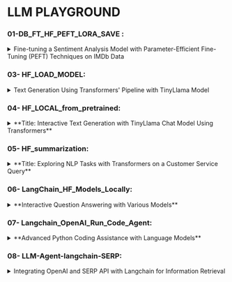 # LLM PLAYGROUND

### 01-DB_FT_HF_PEFT_LORA_SAVE : 
<details>
  <summary> Fine-tuning a Sentiment Analysis Model with Parameter-Efficient Fine-Tuning (PEFT) Techniques on IMDb Data</summary>

**Imports:**<br>
Libraries for datasets, models, tokenizers, training, and evaluation from transformers, datasets, and other packages.

**Dataset:**<br>
Loading a truncated IMDb dataset from a personal repository.
Model Setup:

Initialization of the DistilBERT model (with an option for RoBERTa) for sequence classification.
Setting up label mappings for sentiment classification (Positive/Negative).

**Data Preprocessing:**<br>
Tokenization of the text data with special handling for padding tokens.

**Evaluation Setup:**<br>
Loading the accuracy metric from the evaluate library.
Defining a function to compute metrics (accuracy) for model evaluation.
Apply Untrained Model to Text:

Running the untrained model on a list of example sentences to predict their sentiment.

**Model Training:**<br>
Configuring parameters for PEFT (Parameter-efficient Fine-tuning).
Displaying trainable parameters of the model.
Setting hyperparameters for training (learning rate, batch size, epochs).
Initializing the Trainer with model, training arguments, datasets, tokenizer, and data collator.
Commencing the training process.

**Generate Prediction:**<br>
Moving the model to a specific device (MPS or CPU) for inference.
Predicting sentiments of the example sentences with the trained model.

**Push Model to Hub:**<br>
Providing two options for Hugging Face Hub login: Notebook login and key login.
Setting up identifiers for pushing the model and trainer to the Hugging Face Hub.
Optional - Load PEFT Model for Inference:

Instructions on how to load a PEFT model from the hub for inference purposes.
</details>

### 03- HF_LOAD_MODEL: 
<details>
  <summary> Text Generation Using Transformers' Pipeline with TinyLlama Model </summary>

This simple script demonstrates the use of the Transformers library for text generation by utilizing a high-level helper called 'pipeline'. It specifically employs the TinyLlama model to generate text based on a given prompt.

**Key Steps:**

- **Library Installation:**
  - Installing the `transformers` package, which provides tools for natural language processing tasks.

- **Pipeline Initialization:**
  - Importing the `pipeline` function from the Transformers library.
  - Initializing a text generation pipeline using the "TinyLlama/TinyLlama-1.1B-Chat-v1.0" model.

- **Text Generation:**
  - Using the pipeline to generate text based on the prompt "the capital of France is".
</details>


### 04- HF_LOCAL_from_pretrained: 
<details>
  <summary> **Title: Interactive Text Generation with TinyLlama Chat Model Using Transformers**
 </summary>

This script demonstrates an interactive approach to text generation using the TinyLlama Chat model. 
It is designed to handle diverse conversational queries, showcasing the model's ability to respond to various prompts in a chat-like format.

**Key Steps:**

- **Setting Up the Environment:**
  - Installing the latest version of the `transformers` library.

- **Model and Tokenizer Initialization:**
  - Specifying the path to the TinyLlama model.
  - Importing and initializing the `AutoTokenizer` from the Transformers library with the TinyLlama model.

- **Model Configuration:**
  - Importing `AutoModelForCausalLM` for causal language modeling.
  - Loading the TinyLlama model with specific configurations such as data type (`torch.bfloat16`) and automatic device mapping.

- **Interactive Text Generation:**
  - Defining a user message for the model to respond to.
  - Preprocessing the input message using the tokenizer to fit the chat model's format.
  - Generating a response from the model based on the input message.
  - Decoding the generated response for readability.

- **Multiple Conversational Scenarios:**
  - The script includes different conversational prompts:
    - A user asking for travel recommendations.
    - Requesting vegetarian dish recipes for a friend.
    - A quirky question about eating helicopters.
  - For each scenario, the process of tokenizing the message, generating a response, and decoding it is repeated.<details>
</details>

### 05- HF_summarization: 
<details>
  <summary> **Title: Exploring NLP Tasks with Transformers on a Customer Service Query** </summary>


This comprehensive script showcases various Natural Language Processing (NLP) tasks using the Transformers library. It deals with a fictional customer service scenario where a customer, 'Bumblebee,' received a wrong product from Amazon. The script includes text classification, named entity recognition (NER), question answering, summarization, translation, and text generation tasks.

**Key Steps:**

- **Environment Setup for Colab/Kaggle:**
  - Cloning a GitHub repository with NLP notebooks and setting up the environment.
  - Installing required packages and setting up the chapter with utility functions.

- **Customer Complaint Text:**
  - Defining a customer complaint text about receiving the wrong action figure.

- **Text Classification:**
  - Using a classification pipeline to categorize the nature of the complaint.

- **Named Entity Recognition (NER):**
  - Applying an NER pipeline to extract entities (like products and names) from the text.

- **Question Answering:**
  - Implementing a question-answering pipeline to find out what the customer wants based on the complaint text.
  - Reusing the pipeline for a different context about a navigation system.

- **Text Summarization:**
  - Summarizing the complaint text using a summarization pipeline.

- **Text Translation:**
  - Translating the complaint from English to French using a translation pipeline.

- **Text Generation:**
  - Setting a seed for reproducible results.
  - Generating a fictional response to the customer's complaint using a text-generation pipeline.

The script exemplifies the use of Transformers for diverse applications, providing an end-to-end solution for processing and responding to customer service queries in a variety of ways.
</details>

### 06- LangChain_HF_Models_Locally: 
<details>
  <summary> **Interactive Question Answering with Various Models** </summary>

This script sets up an interactive environment for question-answering using different language models. It utilizes the `langchain` and `transformers` libraries to create chains of Large Language Models (LLMs) with custom prompt templates for generating responses to questions.

**Setup and Configuration:**

- Install required libraries including `langchain`, `transformers`, and `sentence_transformers`.
- Set up the environment variable for Hugging Face Hub API token.
- Define a custom prompt template for the LLM chains.

**LLM Chains with Different Models:**

1. **TinyLlama Model:**
   - Initialize an LLM chain using the TinyLlama model.
   - Run the chain with questions about the capital of France and a region for wine-growing in France.

2. **BlenderBot Model:**
   - Set up another LLM chain using the BlenderBot model (commented out in the script).

3. **FLAN-T5 Model:**
   - Configure a local LLM using FLAN-T5, a smaller model for text-to-text generation.
   - Run a question through the pipeline and print the output.

4. **GPT-2 Medium Model:**
   - Set up GPT-2 Medium for text generation.
   - Use the LLM chain with GPT-2 Medium to answer a question about the capital of France.

5. **BlenderBot Model for Text-to-Text Generation:**
   - Configure a local LLM with BlenderBot for text-to-text generation.
   - Run the LLM chain with a question about wine-growing areas in France.

**Embedding Experiments:**

- Utilize `HuggingFaceEmbeddings` for embedding queries and documents using a sentence transformer model.
- Optionally, set up `HuggingFaceHubEmbeddings` for feature extraction (commented out in the script).

**Overall, the script demonstrates a flexible approach to question answering and text generation using a variety of models, each suited for different types of NLP tasks.**

</details>

### 07- Langchain_OpenAI_Run_Code_Agent: 
<details>
  <summary> **Advanced Python Coding Assistance with Language Models** </summary>


This script showcases a sophisticated implementation of language models for executing and assisting with Python code. It leverages the `langchain` library to create agents that can understand, write, and execute Python code in response to various queries.

**Setup and Configuration:**

- Installation of necessary libraries like `langchain`, `huggingface_hub`, `transformers`, and `sentence_transformers`.
- Setting up Hugging Face Hub API token for authentication.

**Agent and Executor Creation:**

1. **Creating Agents with OpenAI Model:**
   - Define a prompt template and create an agent using OpenAI's Chat model.
   - Initialize an `AgentExecutor` to execute the agent with Python REPL (Read-Eval-Print Loop) tool.

2. **Creating Agents with Anthropic Model:**
   - Define a similar prompt template for a react agent using the Anthropic model.
   - Set up an `AgentExecutor` for this react agent.

**Agent Execution:**

- Execute agents with different input queries, including writing a simple neural network in PyTorch and finding the 10th Fibonacci number.

**Python REPL Utilization:**

- Use Python REPL to execute simple Python commands.
- Create a tool for Python REPL execution.

**Generating Python Code with OpenAI Model:**

- Generate Python code for a given instruction using OpenAI's language model.

**Chain and Agent Creation for Code Generation:**

- Create a chain for generating Python functions based on user input.
- Set up an agent for Python coding assistance, configuring it for zero-shot reactions with description and integrating Python REPL as a tool.

**Executing Agent for Python Tasks:**

- Run the agent with a Python coding task (finding the 10th Fibonacci number).

**Overall, the script demonstrates an advanced usage of language models and custom agents for automating Python code generation and execution, providing a versatile tool for coding assistance.**
</details>

### 08- LLM-Agent-langchain-SERP: 
<details>
  <summary> Integrating OpenAI and SERP API with Langchain for Information Retrieval </summary>


This script demonstrates how to use the Langchain library to create an intelligent agent that can answer questions by integrating OpenAI's language model and the SERP API for web search. It's set up in a Jupyter/Colab notebook environment and is designed to answer various types of queries.

**Setup and Requirements:**

- installations of `langchain`, `openai`, and `google-search-results`.

**Agent Configuration:**

- Importing and initializing necessary modules from Langchain and OpenAI.
- Setting up environmental variables for OpenAI and SERP API keys.

**Tool and Agent Integration:**

- Description of various tools (like `serpapi`, `wolfram-alpha`, `requests`, etc.) that can be integrated into the agent for different functionalities.
- Initialization of the SERP API tool.
- Creation of an intelligent agent using the OpenAI model and SERP API tool.
- Setting the agent to operate in a zero-shot reaction mode with descriptive capabilities.

**Agent Execution:**

- Running the agent with a sample query ("Who is Eminem?") to demonstrate its ability to retrieve and process information.

**Overall, the script illustrates the capability to create a versatile agent that can understand and respond to a wide range of queries, combining the power of advanced language models with web search tools.**<details>
</details>

### 09- Mistral_7B_HF_Client_Gradio: 
<details>
  <summary>**Generating Text with Mistral AI Model and Gradio Chat Interface**</summary>

This script uses the Mistral AI model from Hugging Face for text generation, implementing an interactive Gradio chat interface. It showcases the ability to generate conversational responses based on user inputs and model parameters.

**Key Components and Steps:**

1. **Mistral AI Model API Call:**
   - Use a curl command to make a POST request to the Mistral AI model API, requesting it to "Explain banking as a pirate" with a specific token limit.

2. **Setting Up Environment:**
   - Install the `huggingface_hub` and `gradio` Python packages.

3. **Inference Client Configuration:**
   - Initialize the `InferenceClient` from Hugging Face Hub with the specified Mistral AI model.

4. **Text Generation with Custom Prompt:**
   - Generate text using the Mistral AI model with a custom prompt and different token limits.
   - Utilize streaming to receive a generator of responses for more dynamic interaction.

5. **Prompt Formatting Function:**
   - Define a function `format_prompt` to structure the chat history and the current user message into a format suitable for the model.

6. **Gradio Interface for Interactive Chat:**
   - Implement a `generate` function that receives a user prompt, history, and generation parameters, then calls the Mistral AI model to generate responses.
   - Set up various sliders for model parameters like temperature, max new tokens, top-p sampling, and repetition penalty, allowing users to tweak these parameters.
   - Create a Gradio `ChatInterface` using the `generate` function and additional sliders as inputs.

7. **Launching Gradio Interface:**
   - Use Gradio's `queue` and `launch` methods to start the interactive chat interface with debugging enabled.

**Overall, the script combines advanced NLP model inference with an interactive frontend, creating a versatile platform for engaging with an AI-driven chatbot.**

</details>

### 10- Mistral-Finetune-Video_Game_Reviews: 
<details>
  <summary>**Fine-tuning Mistral 7B using QLoRA Method**</summary>

This comprehensive script guides through the process of fine-tuning the Mistral 7B model using QLoRA (Quantization and Low-Rank Adaptation), showcasing steps from setting up the environment to training and inference.

**Key Steps and Features:**

- **Introduction and Resource Links:** 
  - Provides links to relevant resources like Brev Dev Console, Docs, Templates, and Discord for support.

- **Fine-tuning Objective:**
  - Focuses on fine-tuning Mistral 7B with QLoRA for improved performance.

- **Environment and Dependency Setup:**
  - Installs required Python packages (`bitsandbytes`, `transformers`, `peft`, `accelerate`, `datasets`, `scipy`, `ipywidgets`) and configures the environment.

- **Accelerator Setup:**
  - Configures the Accelerator for potentially more efficient training.

- **Dataset Loading:**
  - Loads the `gem/viggo` dataset for training, evaluation, and testing.

- **Base Model Loading:**
  - Loads the Mistral 7B model with 4-bit quantization using `bitsandbytes`.

- **Tokenizer Configuration:**
  - Sets up the tokenizer with specific parameters (like padding and token addition).

- **Tokenization and Data Preparation:**
  - Tokenizes the dataset and prepares it for the training process.

- **Model Training Preparation:**
  - Sets up the LoRA configuration for fine-tuning.
  - Prepares the model with `prepare_model_for_kbit_training`.

- **Weighs & Biases Integration:**
  - Optional integration with Weighs & Biases for tracking training metrics.

- **Training Execution:**
  - Executes the training using Hugging Face's `Trainer` with specified parameters.

- **Inference and Evaluation:**
  - Demonstrates how to load the fine-tuned model and perform inference.
  - Compares the base and fine-tuned models' performance on a test prompt.

- **Interactive Inference Demonstration:**
  - An example showing how to generate responses from the fine-tuned model.

**Conclusion and Further Resources:**
- Concludes with a successful demonstration of fine-tuning and encourages feedback and further discussion on platforms like Discord.

**Overall, this script provides a detailed walkthrough for fine-tuning a large language model, catering to those interested in advanced NLP tasks and model optimization.**

</details>


### 12- PDF_Custom_Knowledge_LLM_FAISS_LangChain: 
<details>
  <summary> **Building a Document-Based Conversational Chatbot with LangChain and OpenAI** </summary>
This script showcases a comprehensive approach to building a conversational chatbot that can answer questions based on the content of a specific document – in this case, the seminal paper "Attention Is All You Need." The process involves extracting text from the document, creating embeddings, setting up a similarity search, and then integrating this with a question-answering system powered by a large language model (LLM). The chatbot also maintains a chat history for context-aware responses.

Here’s a breakdown of the key steps:

1. **Environment Setup:**
   - Installs necessary libraries including `langchain`, `pandas`, `matplotlib`, `tiktoken`, `textract`, `transformers`, `openai`, and `faiss-cpu`.

2. **PDF Loading and Text Extraction:**
   - Loads the PDF document ("attention_is_all_you_need.pdf") and offers two methods for text extraction:
     - Simple Method: Splits the PDF by pages using `PyPDFLoader`.
     - Advanced Method: Extracts text from the PDF using `textract`, then splits it into smaller chunks based on token count using `RecursiveCharacterTextSplitter`.

3. **Tokenization and Visualization:**
   - Tokenizes the text using GPT-2 tokenizer and visualizes the distribution of token counts in the chunks to ensure effective chunking.

4. **Embeddings and Vector Database Creation:**
   - Generates embeddings for the text chunks using `OpenAIEmbeddings`.
   - Creates a vector database using FAISS to enable efficient similarity search.

5. **Similarity Search Test:**
   - Performs a test similarity search using a sample query to ensure the setup is functioning correctly.

6. **Setting Up QA Chain:**
   - Loads a QA chain using `OpenAI` model to integrate the similarity search with user queries.

7. **Chatbot Interface:**
   - Creates a conversational retrieval chain using `ConversationalRetrievalChain.from_llm`.
   - Sets up an interactive chat interface using IPython widgets. This interface takes user queries, performs similarity search, and uses the QA chain to generate responses.
   - Maintains a chat history for context-aware conversational capabilities.

8. **Usage:**
   - Users can interact with the chatbot by typing questions into the input box. The chatbot will retrieve relevant information from the document and generate responses accordingly.

This script effectively combines text extraction, NLP, embeddings, similarity search, and conversational AI to create a chatbot capable of providing specific information based on a given document. It demonstrates advanced use of Python libraries and APIs for NLP and AI-driven chat systems.<details>

### 13- PDF_Summarizer_Langchain_OpenAI.py : 
<details>
  <summary> **PDF Summarization Tool with Gradio Interface and LangChain** </summary>
  
This script focuses on creating an easy-to-use tool for summarizing PDF documents using a combination of LangChain and OpenAI's Large Language Models. The tool is made accessible through a Gradio interface, enabling users to upload a PDF and receive a concise summary.

**Key Steps and Features:**

1. **Library Installation:**
   - Installs `gradio`, `openai`, `pypdf`, `tiktoken`, `langchain`, and `langchain-openai` for building the summarization tool and interface.

2. **OpenAI API Key Setup:**
   - Sets up the OpenAI API key from the user's Google Colab environment.

3. **Gradio Interface Development:**
   - Uses Gradio to build a user-friendly interface for the summarization tool.

4. **PDF Loader and Summarization Chain:**
   - Utilizes `PyPDFLoader` to load and split the PDF into documents.
   - Creates a summarization chain with LangChain, specifically designed to summarize the content of the loaded documents.

5. **Summarize Function:**
   - Defines the `summarize_pdf` function, which takes a path to a PDF file, loads the content, and returns a summarized version of the text.

6. **Interactive Interface:**
   - The Gradio interface includes an input textbox for the PDF file path and an output textbox for displaying the summary.
   - The interface provides a straightforward method for users to get summaries of PDF documents.

7. **Launch and Sharing:**
   - The Gradio interface is launched and made shareable, allowing anyone with the link to access and use the tool.

**Usage:**
- Users can upload or specify the path of a PDF document and receive a summary of its content through a simple and interactive web interface. This tool can be particularly useful for quickly understanding the contents of lengthy documents without reading them in their entirety.

**Summary:**
- This script demonstrates the practical application of combining NLP models with user-friendly web interfaces to create useful tools for summarizing documents, showcasing the potential of AI in enhancing information accessibility and efficiency.<details>

### 14- Phi2_SFT_FT_Health: 
<details>
  <summary> **Fine-Tuning PHI-2 Model for Mental Health Conversations with TRL and LoRA** </summary>

This script details the process of fine-tuning the PHI-2 model from Microsoft for a specialized task: generating responses for mental health counseling conversations. The process involves preparing the dataset, fine-tuning with Token Reward Learning (TRL) and Low-Rank Adaptation (LoRA), and generating responses using the fine-tuned model.

**Key Steps and Features:**

1. **Installation of Dependencies:**
   - Installs Python packages such as `torch`, `peft`, `bitsandbytes`, `trl`, `accelerate`, `einops`, `tqdm`, `scipy`, and more.

2. **Loading the Dataset:**
   - Loads a specific dataset (`Amod/mental_health_counseling_conversations`) from Hugging Face’s dataset library.

3. **Data Processing:**
   - Converts the dataset into a DataFrame and formats the data into a specific structure for training.

4. **Model and Tokenizer Setup:**
   - Initializes the PHI-2 model and tokenizer, configuring them for fine-tuning.
   - Configures the tokenizer to add an end-of-sequence token and sets the padding side.

5. **Base Model Preparation:**
   - Sets up the PHI-2 model with specific configurations, including low memory usage and potential quantization settings.

6. **LoRA Configuration and Training Arguments:**
   - Prepares the model for fine-tuning using PEFT's LoRA configurations.
   - Sets training arguments including batch size, gradient accumulation, learning rate, and others.

7. **Fine-Tuning with SFTTrainer:**
   - Utilizes `SFTTrainer` from the TRL package for fine-tuning, passing the model, dataset, tokenizer, and training arguments.

8. **Model Fine-Tuning:**
   - Executes the fine-tuning process.

9. **Text Generation Post Fine-Tuning:**
   - Tests the fine-tuned model’s capability in generating responses to a sample mental health-related query.

10. **Merging and Saving Fine-Tuned Model:**
   - Reloads the base PHI-2 model in FP16 and merges it with the fine-tuned LoRA weights.
   - Reloads and adjusts the tokenizer for saving.

**Usage:**
- The script aims to adapt a large language model for more empathetic and appropriate responses in mental health counseling scenarios. It shows the capability of fine-tuning large models for specialized conversation tasks.

- This script exemplifies the use of advanced machine learning techniques and NLP libraries to fine-tune a large pre-trained model, focusing on a specific application in mental health counseling. It demonstrates the flexibility and power of transformer models in handling specialized conversational tasks.<details>

### 15- Semantic_Prompt_Router_Cosine_Similary_Langchain: 
<details>
  <summary> **Smart Subject-Specific Chatbot with LangChain and OpenAI** </summary>

This script demonstrates creating an intelligent chatbot using LangChain and OpenAI that can answer queries in specific subjects like physics, mathematics, and biology. The chatbot intelligently chooses the most relevant subject area based on the query and responds accordingly.

**Key Steps and Features:**

1. **Installation of Dependencies:**
   - Installs `langchain`, `langchain_core`, and `langchain_openai` packages, essential for building and running the chatbot.

2. **Creating Subject-Specific Templates:**
   - Defines templates for physics, mathematics, and biology, each with a unique style of response and expertise level. 

3. **OpenAI API Key Setup:**
   - Retrieves the OpenAI API key from Google Colab’s user data.

4. **Embeddings Initialization:**
   - Initializes `OpenAIEmbeddings` to create embeddings for the prompt templates.

5. **Generating Prompt Templates and Embeddings:**
   - Creates prompt templates for the three subjects and generates embeddings for each template using OpenAI embeddings.

6. **Prompt Router Function:**
   - Defines a `prompt_router` function to determine the most relevant template based on the query. It uses cosine similarity to compare the query embedding with the template embeddings and selects the most similar one.

7. **Chain Setup for Chatbot:**
   - Sets up a LangChain consisting of:
     - `RunnablePassthrough`: Passes the input query as-is.
     - `RunnableLambda`: Uses the `prompt_router` to select the appropriate prompt template.
     - `ChatOpenAI`: Uses OpenAI’s chat model to generate a response based on the selected template.
     - `StrOutputParser`: Parses the output into a string format.

8. **Executing Queries:**
   - The chatbot is tested with different queries to showcase its ability to switch contexts and templates based on the query's subject.

**Usage:**
- Users can input queries related to physics, mathematics, or biology, and the chatbot intelligently selects the relevant subject area to provide an expert response. It’s designed to acknowledge questions outside its expertise.

- This script highlights the flexibility of combining AI models with intelligent routing systems to create context-aware chatbots. It showcases the potential of LangChain and OpenAI in building specialized conversational agents that can cater to specific domains of knowledge.
</details>

### 16- Semantic_Router_W/Aurelio: 
<details>
  <summary> **Semantic Router for Efficient Routing in Language Models** </summary>

This script introduces the Semantic Router library, an efficient method for routing queries to appropriate response categories in Large Language Models (LLMs). Semantic Router utilizes semantic vector space to significantly reduce routing time, making it a useful tool for enhancing LLM performance.

**Key Steps and Features:**

1. **Installation of Semantic Router:**
   - Installs the `semantic-router` library.

2. **Defining Routes:**
   - Creates `Route` objects, each mapping to specific example phrases. These routes serve as categories for classifying user queries.
   - Two routes are defined: `politics` and `chitchat`, with corresponding example phrases that would trigger these routes.

3. **Setting Up Encoder:**
   - Initializes an encoder using the OpenAIEncoder, which is used to generate embeddings for the routes.

4. **Creating RouteLayer:**
   - Sets up the `RouteLayer`, which takes text input (a query) and outputs the category (`Route`) it matches.
   - The `RouteLayer` is initialized with the encoder model and the list of defined routes.

5. **Testing the Router:**
   - Tests the `RouteLayer` with different queries to verify its ability to accurately classify them into the defined routes.
   - Queries matching the example phrases of `politics` and `chitchat` are accurately classified.
   - A query unrelated to the defined routes returns `None`, indicating no match found.

**Usage:**
- Users can input queries, and the Semantic Router efficiently determines the relevant category based on pre-defined routes. It’s particularly useful for applications where quick decision-making is required to route queries to specific response mechanisms in chatbots or virtual assistants.

**Conclusion:**
- This script highlights how semantic routing can be used to enhance the interactivity and efficiency of LLMs in handling diverse user queries. By reducing route-making time, Semantic Router offers a practical solution for categorizing and responding to user inputs in a wide range of conversational AI applications.
</details>

### 17- : 
<details>
  <summary> **Tokenization with Transformers Library**</summary>

This script demonstrates tokenization of a given text using the BERT tokenizer from the Transformers library. Tokenization is the process of converting text into a sequence of tokens (words, subwords, or symbols) that can be processed by language models.

**Key Steps and Features:**

1. **Installing Transformers Library:**
   - Installs the `transformers` library, which provides access to pre-trained models and tokenizers.

2. **Tokenizer Initialization:**
   - Initializes the BERT tokenizer (`bert-base-uncased`) designed to tokenize English text in an uncased format (where text is converted to lowercase).

3. **Tokenizing Text:**
   - The script tokenizes a sample text, "Hello world \n", into tokens using the BERT tokenizer.
   - It then outputs the original text and its tokenized form, including token IDs (integer representations of tokens).

4. **Decoding Token IDs:**
   - Each token ID is decoded back to its corresponding token (word or subword).
   - The script prints each token with its corresponding token ID, demonstrating the mapping between the original text and the tokenized representation.

**Usage:**
- This script can be used as a basic example to understand how tokenization works in NLP models, particularly with BERT. It's helpful for preprocessing text data before feeding it into language models for various NLP tasks.

- The script provides a clear demonstration of tokenization, a fundamental step in preparing text data for natural language processing. It showcases the ease of using pre-built tokenizers from the Transformers library, highlighting the library's usefulness in NLP projects.<details>

### 18- 18-Transformers_From_Scratch_PACKAGE_to_HF_ALL_FILES: 
<details>
  <summary> **Advanced PyTorch Transformer and Hugging Face Model Integration** </summary>

This script presents an advanced implementation of creating and training a simple neural network model using PyTorch, integrating it with the Hugging Face ecosystem, and performing various operations like model saving, loading, and cloning. The process includes handling tokenization, data loading, model training, and interaction with the Hugging Face Hub.

**Key Features and Steps:**

1. **Library Installations and Imports:**
   - Installs necessary libraries including PyTorch, Transformers, and SafeTensors.
   - Imports various classes and functions for model building, data handling, and Hugging Face operations.

2. **Tokenizer Initialization:**
   - Initializes a tokenizer from the `transformers` library.

3. **Data Preprocessing and Dataset Creation:**
   - Processes text data, tokenizes it, and creates a PyTorch dataset suitable for training a model.

4. **Model Definition:**
   - Defines a minimal transformer model class and a simple neural network model for sequence classification.
   - The models include layers like embedding, multihead attention, and linear layers.

5. **Training Setup and Loop:**
   - Configures training parameters, loss function, and optimizer.
   - Runs a training loop, updating the model with each batch of data.

6. **Saving and Loading Model:**
   - Saves the trained model and its configuration as a `.bin` file and SafeTensors format.
   - Demonstrates loading the model's state dictionary and its contents.

7. **Integration with Hugging Face Hub:**
   - Creates a repository on Hugging Face, clones it, and pushes the model and configuration.
   - Demonstrates loading models from the Hugging Face Hub using TIMM and `transformers` libraries.

8. **Hugging Face Hub Operations:**
   - Uses `HuggingFaceHub` to perform operations like cloning models from the Hugging Face Hub.

**Usage and Application:**
- This script is ideal for advanced users familiar with PyTorch and Hugging Face, looking to build, train, save, and integrate custom models into the Hugging Face ecosystem.
- It showcases end-to-end workflow from model creation to deployment on Hugging Face Hub.

**Conclusion:**
- The script provides a comprehensive demonstration of integrating PyTorch models with the Hugging Face Hub, covering various aspects like training, saving, loading, and hub operations. It is an advanced example for users interested in leveraging both PyTorch and Hugging Face tools for model development and deployment.<details>

### 19- Youtube_Video_Transcript_Summarization_HF: 
<details>
  <summary> **Summarizing YouTube Video Transcript with Hugging Face Transformers** </summary>

This script extracts and summarizes the transcript of a YouTube video using the Hugging Face Transformers library and the YouTube Transcript API. It showcases how to automate the process of extracting meaningful summaries from online video content.

**Key Features and Steps:**

1. **Installation and Imports:**
   - Installs the `transformers` library for natural language processing and `youtube_transcript_api` for fetching YouTube video transcripts.

2. **YouTube Video Processing:**
   - Extracts the video ID from the provided YouTube video URL.
   - Uses `YouTubeTranscriptApi` to get the video transcript as a list of dictionaries containing text and timestamps.

3. **Transcript Extraction and Concatenation:**
   - Iterates over the transcript data, concatenating text entries to form a complete transcript string.

4. **Summarization Pipeline:**
   - Initializes a summarization pipeline using the `transformers` library.
   - Divides the transcript into chunks of 1000 characters to avoid overloading the summarization model.

5. **Iterative Summarization:**
   - Processes each chunk of text through the summarization pipeline.
   - Collects and concatenates the summarized output for each chunk.

6. **Final Output:**
   - Combines the individual summaries into a single string.
   - Prints the length and content of the summarized text.

**Usage and Application:**
- Ideal for summarizing lengthy video content, such as lectures, interviews, or documentaries.
- Helps users quickly understand the content of a video without watching it in full.
- Can be adapted for other video sources by modifying the transcript extraction method.

- The script demonstrates the use of modern NLP techniques to summarize video content. By leveraging the YouTube Transcript API and the Hugging Face Transformers library, it offers a practical solution for extracting and condensing information from videos into concise summaries.
</details>

### 20- Summarize_Code_Content_From_Repo: 
<details>
  <summary> X </summary>
</details><details>

